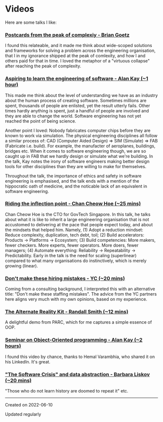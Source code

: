 # Videos

Here are some talks I like:

### [Postcards from the peak of complexiy - Brian Goetz](https://www.youtube.com/watch?v=Yiye8lqh0Ig)

I found this relateable, and it made me think about wide-scoped solutions and frameworks for solving a problem across the engineering organisation, that I in my ignorance shipped at the peak of comlexity, and how I and others paid for that in time. I loved the metaphor of a "virtuous collapse" after reaching the peak of complexity.

### [Aspiring to learn the engineering of software - Alan Kay (~1 hour)](https://www.youtube.com/watch?v=9MqVfzxAp6A)

This made me think about the level of understanding we have as an industry about the human process of creating software. Sometimes millions are spent, thousands of people are enlisted, yet the result utterly fails. Other times hardly anything is spent, just a handful of people are involved and they are able to change the world. Software engineering has not yet reached the point of being science.

Another point I loved: Nobody fabricates computer chips before they are known to work via simulation. The physical engineering disciplines all follow a similar process of: CAD (Computer Aided Design) => SIM (Simulate) => FAB (Fabricate i.e. build). For example, the manufacter of aeroplanes, buildings, bridges etc. When it comes to software engineering though, we are so caught up in FAB that we hardly design or simulate what we're building. In the talk, Kay notes the irony of software engineers making better design tools for other disciplines than they are willing to make for themselves.

Throughout the talk, the importance of ethics and safety in software engineering is emphasised, and the talk ends with a mention of the hippocratic oath of medicine, and the noticable lack of an equivalent in software engineering.

### [Riding the inflection point - Chan Cheow Hoe (~25 mins)](https://www.youtube.com/watch?v=GBB3X3y1ukk)

Chan Cheow Hoe is the CTO for GovTech Singapore. In this talk, he talks about what it is like to inherit a large engineering organisation that is not accustomed to delivering at the pace that people expect today, and about the mindsets that helped him. Namely, (1) Adopt a reduction mindset: Reduce complexity, duplication, tech debt, toil; (2) Build accelerators: Products -> Platforms -> Ecosystem; (3) Build competencies: More makers, fewer checkers. More experts, fewer operators. More doers, fewer managers; (4) Automate everything: Reliability -> Repeatability -> Predictability. Early in the talk is the need for scaling (superlinear) compared to what many organisations do instinctively, which is merely growing (linear).

### [Don't make these hiring mistakes - YC (~20 mins)](https://youtu.be/CUZ6PKJZvXE)

Coming from a consulting background, I interpreted this with an alternative title: "Don't make these staffing mistakes". The advice from the YC partners here aligns very much with my own opinions, based on my experience.

### [The Alternate Reality Kit - Randall Smith (~12 mins)](https://www.youtube.com/watch?v=I9LZ6TnSP40&t=2s)

A delightful demo from PARC, which for me captures a simple essence of OOP.

### [Seminar on Object-Oriented programming - Alan Kay (~2 hours)](https://www.youtube.com/watch?v=QjJaFG63Hlo)

I found this video by chance, thanks to Hemal Varambhia, who shared it on his LinkedIn. It's great.

### ["The Software Crisis" and data abstraction - Barbara Liskov (~20 mins)](https://www.youtube.com/watch?v=_jTc1BTFdIo)

"Those who do not learn history are doomed to repeat it" etc.

---
Created on 2022-06-10

Updated regularly